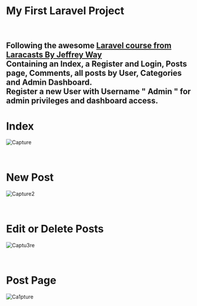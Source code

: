 <h1> My First Laravel Project </h1>
<br>
<h2> Following the awesome <a href="https://laracasts.com/series/laravel-8-from-scratch/">Laravel course from Laracasts By Jeffrey Way </a>
<br>
Containing an Index, a Register and Login, Posts page, Comments, all posts by User, Categories and Admin Dashboard.
<br>
Register a new User with Username " Admin " for admin privileges and dashboard access.
<br>

<h1>Index</h1>

![Capture](https://user-images.githubusercontent.com/112224378/190570280-36e89c46-7caa-46b8-bb80-4f9f1f20cc85.PNG)

<br>


<h1>New Post</h1>

![Capture2](https://user-images.githubusercontent.com/112224378/190570334-c713a275-8a70-4f85-a5f2-242b3cfe54fe.PNG)

<br>


<h1>Edit or Delete Posts</h1>

![Captu3re](https://user-images.githubusercontent.com/112224378/190570436-d041855b-a691-4893-b997-eb58e9306c0f.PNG)

<br>


<h1>Post Page</h1>

![Ca1pture](https://user-images.githubusercontent.com/112224378/190570460-7b9e8409-0e99-4e66-9ef3-5e5829783120.PNG)

